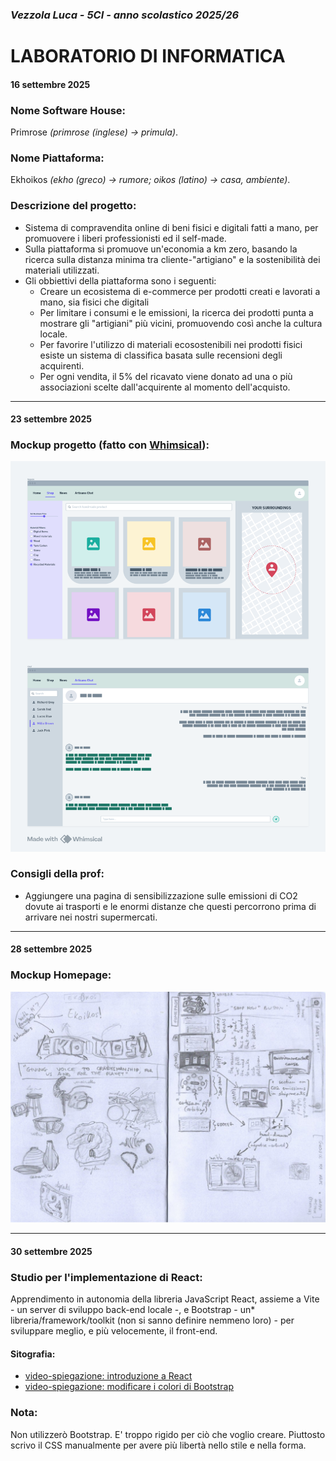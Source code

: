 ### **_Vezzola Luca - 5CI - anno scolastico 2025/26_**

# **LABORATORIO DI INFORMATICA**

#### 16 settembre 2025

### Nome Software House:

Primrose _(primrose (inglese) -> primula)_.

### Nome Piattaforma:

Ekhoikos _(ekho (greco) -> rumore; oikos (latino) -> casa, ambiente)_.

### Descrizione del progetto:

- Sistema di compravendita online di beni fisici e digitali fatti a mano, per promuovere i liberi professionisti ed il self-made.
- Sulla piattaforma si promuove un'economia a km zero, basando la ricerca sulla distanza minima tra cliente-"artigiano" e la sostenibilità dei materiali utilizzati.
- Gli obbiettivi della piattaforma sono i seguenti:
  - Creare un ecosistema di e-commerce per prodotti creati e lavorati a mano, sia fisici che digitali
  - Per limitare i consumi e le emissioni, la ricerca dei prodotti punta a mostrare gli "artigiani" più vicini, promuovendo così anche la cultura locale.
  - Per favorire l'utilizzo di materiali ecosostenibili nei prodotti fisici esiste un sistema di classifica basata sulle recensioni degli acquirenti.
  - Per ogni vendita, il 5% del ricavato viene donato ad una o più associazioni scelte dall'acquirente al momento dell'acquisto.

---

#### 23 settembre 2025

### Mockup progetto (fatto con [Whimsical](https://whimsical.com/)):

![shop and chat mockups](img/shop_and_chat_MOCKUP.png "shop and chat mockups")

### Consigli della prof:

- Aggiungere una pagina di sensibilizzazione sulle emissioni di CO2 dovute ai trasporti e le enormi distanze che questi percorrono prima di arrivare nei nostri supermercati.

---

#### 28 settembre 2025

### Mockup Homepage:

![homepage mockup](img/homepage_MOCKUP.png "homepage mockup")

---

#### 30 settembre 2025

### Studio per l'implementazione di React:

Apprendimento in autonomia della libreria JavaScript React, assieme a Vite - un server di sviluppo back-end locale -, e Bootstrap - un\* libreria/framework/toolkit (non si sanno definire nemmeno loro) - per sviluppare meglio, e più velocemente, il front-end.

#### Sitografia:

- [video-spiegazione: introduzione a React](https://youtu.be/SqcY0GlETPk?si=3CgvXV8WVLR5Bxap)
- [video-spiegazione: modificare i colori di Bootstrap](https://www.youtube.com/watch?v=au5ccstcbnc)

### Nota:

Non utilizzerò Bootstrap. E' troppo rigido per ciò che voglio creare. Piuttosto scrivo il CSS manualmente per avere più libertà nello stile e nella forma.
